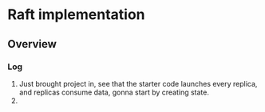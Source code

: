 # Raft implementation
## Overview
### Log
1. Just brought project in, see that
the starter code launches every replica, and
replicas consume data, gonna start by creating state.
2. 